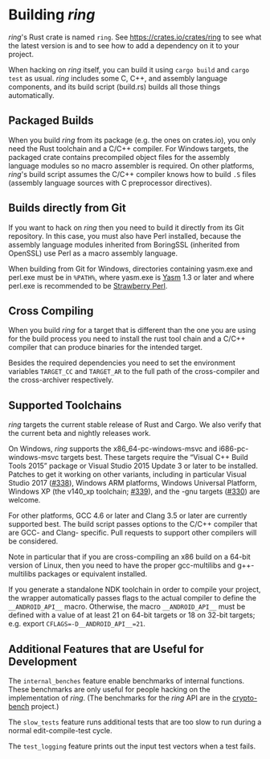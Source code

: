 Building *ring*
===============

*ring*'s Rust crate is named `ring`. See https://crates.io/crates/ring to see
what the latest version is and to see how to add a dependency on it to your
project.

When hacking on *ring* itself, you can build it using `cargo build` and
`cargo test` as usual. *ring* includes some C, C++, and assembly language
components, and its build script (build.rs) builds all those things
automatically.


Packaged Builds
---------------

When you build *ring* from its package (e.g. the ones on crates.io), you only
need the Rust toolchain and a C/C++ compiler. For Windows targets, the packaged
crate contains precompiled object files for the assembly language modules so no
macro assembler is required. On other platforms, *ring*'s build script assumes
the C/C++ compiler knows how to build `.S` files (assembly language sources
with C preprocessor directives).


Builds directly from Git
------------------------

If you want to hack on *ring* then you need to build it directly from its Git
repository. In this case, you must also have Perl installed, because the
assembly language modules inherited from BoringSSL (inherited from OpenSSL)
use Perl as a macro assembly language.

When building from Git for Windows, directories containing yasm.exe and
perl.exe must be in `%PATH%`, where yasm.exe is
[Yasm](http://yasm.tortall.net/Download.html) 1.3 or later and where perl.exe
is recommended to be [Strawberry Perl](http://strawberryperl.com).


Cross Compiling
---------------

When you build *ring* for a target that is different than the one you are using
for the build process you need to install the rust tool chain and a C/C++
compiler that can produce binaries for the intended target.

Besides the required dependencies you need to set the environment variables
`TARGET_CC` and `TARGET_AR` to the full path of the cross-compiler and the
cross-archiver respectively.


Supported Toolchains
--------------------

*ring* targets the current stable release of Rust and Cargo. We also verify
that the current beta and nightly releases work.

On Windows, *ring* supports the x86_64-pc-windows-msvc and i686-pc-windows-msvc
targets best. These targets require the “Visual C++ Build Tools
2015” package or Visual Studio 2015 Update 3 or later to be installed. Patches
to get it working on other variants, including in particular Visual Studio 2017
([#338]), Windows ARM platforms, Windows Universal Platform, Windows XP (the
v140_xp toolchain; [#339]), and the -gnu targets ([#330]) are welcome.

For other platforms, GCC 4.6 or later and Clang 3.5 or later are currently
supported best. The build script passes options to the C/C++ compiler that are
GCC- and Clang- specific. Pull requests to support other compilers will be
considered.

Note in particular that if you are cross-compiling an x86 build on a 64-bit
version of Linux, then you need to have the proper gcc-multilibs and
g++-multilibs packages or equivalent installed.

If you generate a standalone NDK toolchain in order to compile your project,
the wrapper automatically passes flags to the actual compiler to define the
`__ANDROID_API__` macro. Otherwise, the macro `__ANDROID_API__` must be
defined with a value of at least 21 on 64-bit targets or 18 on 32-bit targets;
e.g. export `CFLAGS=-D__ANDROID_API__=21`.


Additional Features that are Useful for Development
---------------------------------------------------
The `internal_benches` feature enable benchmarks of internal functions. These
benchmarks are only useful for people hacking on the implementation of *ring*.
(The benchmarks for the *ring* API are in the
[crypto-bench](https://github.com/briansmith/crypto-bench) project.)

The `slow_tests` feature runs additional tests that are too slow to run during
a normal edit-compile-test cycle.

The `test_logging` feature prints out the input test vectors when a test fails.


[#321]: https://github.com/briansmith/ring/pull/321
[#330]: https://github.com/briansmith/ring/issues/330
[#334]: https://github.com/briansmith/ring/issues/334
[#336]: https://github.com/briansmith/ring/issues/336
[#337]: https://github.com/briansmith/ring/issues/337
[#338]: https://github.com/briansmith/ring/issues/338
[#339]: https://github.com/briansmith/ring/issues/339
[#340]: https://github.com/briansmith/ring/issues/340
